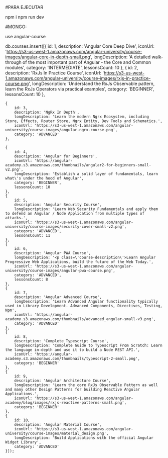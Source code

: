 #PARA EJECUTAR

npm i
npm run dev

#MONGO:

use angular-course

db.courses.insert([{
        id: 1,
        description: 'Angular Core Deep Dive',
        iconUrl: 'https://s3-us-west-1.amazonaws.com/angular-university/course-images/angular-core-in-depth-small.png',
        longDescription: 'A detailed walk-through of the most important part of Angular - the Core and Common modules',
        category: 'INTERMEDIATE',
        lessonsCount: 10
    },
    {
        id: 2,
        description: 'RxJs In Practice Course',
        iconUrl: 'https://s3-us-west-1.amazonaws.com/angular-university/course-images/rxjs-in-practice-course.png',
        longDescription: 'Understand the RxJs Observable pattern, learn the RxJs Operators via practical examples',
        category: 'BEGINNER',
        lessonsCount: 10
    },

    {
        id: 3,
        description: 'NgRx In Depth',
        longDescription: 'Learn the modern Ngrx Ecosystem, including Store, Effects, Router Store, Ngrx Entity, Dev Tools and Schematics.',
        iconUrl: 'https://s3-us-west-1.amazonaws.com/angular-university/course-images/angular-ngrx-course.png',
        category: 'ADVANCED'
    },

    {
        id: 4,
        description: 'Angular for Beginners',
        iconUrl: 'https://angular-academy.s3.amazonaws.com/thumbnails/angular2-for-beginners-small-v2.png',
        longDescription: 'Establish a solid layer of fundamentals, learn what\'s under the hood of Angular',
        category: 'BEGINNER',
        lessonsCount: 10
    },
    {
        id: 5,
        description: 'Angular Security Course',
        longDescription: 'Learn Web Security Fundamentals and apply them to defend an Angular / Node Application from multiple types of attacks.',
        iconUrl: 'https://s3-us-west-1.amazonaws.com/angular-university/course-images/security-cover-small-v2.png',
        category: 'ADVANCED',
        lessonsCount: 11
    },
    {
        id: 6,
        description: 'Angular PWA Course',
        longDescription: '<p class=\'course-description\'>Learn Angular Progressive Web Applications, build the future of the Web Today.',
        iconUrl: 'https://s3-us-west-1.amazonaws.com/angular-university/course-images/angular-pwa-course.png',
        category: 'ADVANCED',
        lessonsCount: 8
    },
    {
        id: 7,
        description: 'Angular Advanced Course',
        longDescription: 'Learn Advanced Angular functionality typically used in Library Development. Advanced Components, Directives, Testing, Npm',
        iconUrl: 'https://angular-academy.s3.amazonaws.com/thumbnails/advanced_angular-small-v3.png',
        category: 'ADVANCED'
    },
    {
        id: 8,
        description: 'Complete Typescript Course',
        longDescription: 'Complete Guide to Typescript From Scratch: Learn the language in-depth and use it to build a Node REST API.',
        iconUrl: 'https://angular-academy.s3.amazonaws.com/thumbnails/typescript-2-small.png',
        category: 'BEGINNER'
    },
    {
        id: 9,
        description: 'Angular Architecture Course',
        longDescription: 'Learn the core RxJs Observable Pattern as well and many other Design Patterns for building Reactive Angular Applications.',
        iconUrl: 'https://s3-us-west-1.amazonaws.com/angular-academy/blog/images/rxjs-reactive-patterns-small.png',
        category: 'BEGINNER'
    },
    {
        id: 10,
        description: 'Angular Material Course',
        iconUrl: 'https://s3-us-west-1.amazonaws.com/angular-university/course-images/material_design.png',
        longDescription: 'Build Applications with the official Angular Widget Library',
        category: 'ADVANCED'
    }]);